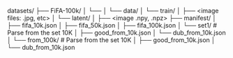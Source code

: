 datasets/
├── FiFA-100k/
│   └── <parquet files>
│   └── data/
│       └── train/
│           ├── <image files: .jpg, etc>
│       └── latent/
│           ├── <image .npy, .npz>
├── manifest/
│   ├── fifa_10k.json
│   ├── fifa_50k.json
│   ├── fifa_100k.json
│   └── set1/   #   Parse from the set 10K
│       ├── good_from_10k.json
│       └── dub_from_10k.json
│   └── from_100k/   #   Parse from the set 10K
│       ├── good_from_10k.json
│       └── dub_from_10k.json
